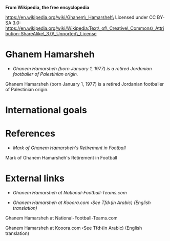 **From Wikipedia, the free encyclopedia**

https://en.wikipedia.org/wiki/Ghanem\_Hamarsheh\
Licensed under CC BY-SA 3.0:\
https://en.wikipedia.org/wiki/Wikipedia:Text\_of\_Creative\_Commons\_Attribution-ShareAlike\_3.0\_Unported\_License

Ghanem Hamarsheh
================

-   *Ghanem Hamarsheh (born January 1, 1977) is a retired Jordanian
    footballer of Palestinian origin.*

Ghanem Hamarsheh (born January 1, 1977) is a retired Jordanian
footballer of Palestinian origin.

International goals
===================

References
==========

-   *Mark of Ghanem Hamarsheh's Retirement in Football*

Mark of Ghanem Hamarsheh's Retirement in Football

External links
==============

-   *Ghanem Hamarsheh at National-Football-Teams.com*

-   *Ghanem Hamarsheh at Kooora.com ‹See Tfd›(in Arabic) (English
    translation)*

Ghanem Hamarsheh at National-Football-Teams.com

Ghanem Hamarsheh at Kooora.com ‹See Tfd›(in Arabic) (English
translation)
